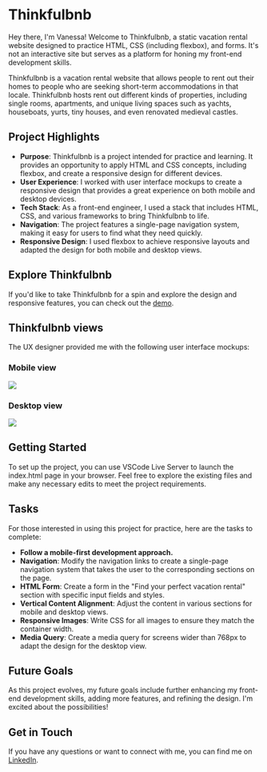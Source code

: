 # Thinkfulbnb

Hey there, I'm Vanessa! Welcome to Thinkfulbnb, a static vacation rental website designed to practice HTML, CSS (including flexbox), and forms. It's not an interactive site but serves as a platform for honing my front-end development skills.

Thinkfulbnb is a vacation rental website that allows people to rent out their homes to people who are seeking short-term accommodations in that locale. Thinkfulbnb hosts rent out different kinds of properties, including single rooms, apartments, and unique living spaces such as yachts, houseboats, yurts, tiny houses, and even renovated medieval castles.

## Project Highlights
- **Purpose**: Thinkfulbnb is a project intended for practice and learning. It provides an opportunity to apply HTML and CSS concepts, including flexbox, and create a responsive design for different devices.
- **User Experience**: I worked with user interface mockups to create a responsive design that provides a great experience on both mobile and desktop devices.
- **Tech Stack**: As a front-end engineer, I used a stack that includes HTML, CSS, and various frameworks to bring Thinkfulbnb to life.
- **Navigation**: The project features a single-page navigation system, making it easy for users to find what they need quickly.
- **Responsive Design**: I used flexbox to achieve responsive layouts and adapted the design for both mobile and desktop views.

## Explore Thinkfulbnb
If you'd like to take Thinkfulbnb for a spin and explore the design and responsive features, you can check out the [demo](https://petrihcour.github.io/thinkfulbnb-project/).

## Thinkfulbnb views

The UX designer provided me with the following user interface mockups:

### Mobile view

![](images/Thinkfulbnb-mobile.png)

### Desktop view

![](images/Thinkfulbnb-desktop.png)

## Getting Started

To set up the project, you can use VSCode Live Server to launch the index.html page in your browser. Feel free to explore the existing files and make any necessary edits to meet the project requirements.

## Tasks

For those interested in using this project for practice, here are the tasks to complete:

- **Follow a mobile-first development approach.**
- **Navigation**: Modify the navigation links to create a single-page navigation system that takes the user to the corresponding sections on the page.
- **HTML Form**: Create a form in the "Find your perfect vacation rental" section with specific input fields and styles.
- **Vertical Content Alignment**: Adjust the content in various sections for mobile and desktop views.
- **Responsive Images**: Write CSS for all images to ensure they match the container width.
- **Media Query**: Create a media query for screens wider than 768px to adapt the design for the desktop view.
  
## Future Goals
As this project evolves, my future goals include further enhancing my front-end development skills, adding more features, and refining the design. I'm excited about the possibilities!

## Get in Touch
If you have any questions or want to connect with me, you can find me on [LinkedIn](https://www.linkedin.com/in/vanesssagarcia/).
